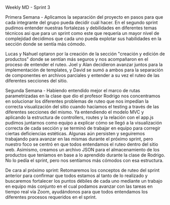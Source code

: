 Weekly MD - Sprint 3

Primera Semana - Aplicamos la separación del proyecto en pasos para que cada integrante del grupo pueda decidir cuál hacer. En el segundo sprint pudimos entender nuestras fortalezas y debilidades en diferentes temas técnicos asi que para un sprint como este que requería un mayor nivel de complejidad decidimos que cada uno pueda explotar sus habilidades en la sección donde se sentía más cómodo.

Lucas y Nahuel optaron por la creación de la sección "creación y edición de productos" donde se sentían más seguros y nos acompañaron en el proceso de entender el ruteo.
Joel y Alan decidieron avanzar juntos para la implementación de templates, y David se sumó a ambos para la separación de componentes en archivos parciales y entender a su vez el ruteo de las diferentes secciones del sitio.

Segunda Semana - Habiendo entendido mejor el marco de rutas parametrizadas en la clase que dio el profesor Rodrigo nos concentramos en solucionar los diferentes problemas de ruteo que nos impedían la correcta visualización del sitio cuando hacíamos el testing a través de las diferentes secciones del mismo. Ya entendiendo el modelo MVC y aplicando la estructura de controllers, routes y la relación con el app.js pudimos juntarnos como equipo a explicar cómo se llegó a la visualización correcta de cada sección y se terminó de trabajar en equipo para corregir ciertas deficiencias estéticas. Algunas aún persisten y seguiremos trabajando para avanzar en las mismas durante el próximo sprint, pero nuestro foco se centró en que todos entendamos el ruteo dentro del sitio web. Asimismo, creamos un archivo JSON para el almacenamiento de los productos que teníamos en base a lo aprendido durante la clase de Rodrigo. No lo pedía el sprint, pero nos sentíamos más cómodos con esa estructura.

De cara al próximo sprint: Retomaremos los conceptos de ruteo del sprint anterior para confirmar que todos estamos al tanto de lo realizado y buscaremos fortalecer los puntos débiles de cada uno mediante un trabajo en equipo más conjunto en el cual podamos avanzar con las tareas en tiempo real vía Zoom, ayudándonos para que todos entendamos los diferentes procesos requeridos en el sprint.
